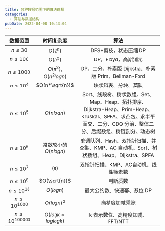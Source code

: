 ```yaml
---
title: 各种数据范围下的算法选择
categories:
  - 算法与数据结构
pubDate: 2022-04-08 10:43:04
---
```



|     数据范围      |       时间复杂度        |                             算法                             |
| :---------------: | :---------------------: | :----------------------------------------------------------: |
|     $n\le30$      |        $O(2^n)$         |                    DFS+剪枝，状态压缩 DP                     |
|     $n\le100$     |        $O(n^3)$         |                     DP，Floyd，高斯消元                      |
|    $n\le1000$     | $O(n^2)$, $O(n^2logn)$  |     DP，二分，朴素版 Dijkstra、朴素版 Prim、Bellman-Ford     |
|    $n\le10^4$     |     $O(n*\sqrt{n})$     |                     块状链表、分块、莫队                     |
|    $n\le10^5$     |       $O(nlogn)$        | Sort、线段树、树状数组、Set、Map、Heap、拓扑排序、Dijkstra+Heap、Prim+Heap、Kruskal、SPFA、求凸包、求半平面交、二分、CDQ 分治、整体二分、后缀数组、树链剖分、动态树 |
|    $n\le10^6$     |  常数较小的$O(nlogn)$   | 单调队列、Hash、双指针扫描、并查集、KMP、AC 自动机、Sort、树状数组、Heap、Dijkstra、SPFA |
|    $n\le10^7$     |          $(n)$          |            双指针扫描、KMP、AC自动机、线性筛素数             |
|    $n\le10^9$     |      $O(\sqrt{n})$      |                           判断质数                           |
|   $n\le10^{18}$   |        $O(logn)$        |                 最大公约数、快速幂、数位 DP                  |
|  $n\le10^{1000}$  |       $O(logn)^2$       |                        高精度加减乘除                        |
| $n\le10^{100000}$ | $O(logk\times loglogk)$ |               k 表示数位、高精度加减、FFT/NTT                |



